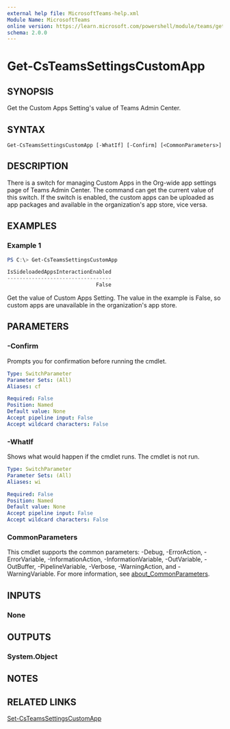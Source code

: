```yaml
---
external help file: MicrosoftTeams-help.xml
Module Name: MicrosoftTeams
online version: https://learn.microsoft.com/powershell/module/teams/get-csteamssettingscustomapp
schema: 2.0.0
---
```


# Get-CsTeamsSettingsCustomApp

## SYNOPSIS
Get the Custom Apps Setting's value of Teams Admin Center.

## SYNTAX

```
Get-CsTeamsSettingsCustomApp [-WhatIf] [-Confirm] [<CommonParameters>]
```

## DESCRIPTION
There is a switch for managing Custom Apps in the Org-wide app settings page of Teams Admin Center. The command can get the current value of this switch. If the switch is enabled, the custom apps can be uploaded as app packages and available in the organization's app store, vice versa.

## EXAMPLES

### Example 1
```powershell
PS C:\> Get-CsTeamsSettingsCustomApp

IsSideloadedAppsInteractionEnabled
----------------------------------
                             False
```

Get the value of Custom Apps Setting. The value in the example is False, so custom apps are unavailable in the organization's app store.

## PARAMETERS

### -Confirm
Prompts you for confirmation before running the cmdlet.

```yaml
Type: SwitchParameter
Parameter Sets: (All)
Aliases: cf

Required: False
Position: Named
Default value: None
Accept pipeline input: False
Accept wildcard characters: False
```

### -WhatIf
Shows what would happen if the cmdlet runs.
The cmdlet is not run.

```yaml
Type: SwitchParameter
Parameter Sets: (All)
Aliases: wi

Required: False
Position: Named
Default value: None
Accept pipeline input: False
Accept wildcard characters: False
```

### CommonParameters
This cmdlet supports the common parameters: -Debug, -ErrorAction, -ErrorVariable, -InformationAction, -InformationVariable, -OutVariable, -OutBuffer, -PipelineVariable, -Verbose, -WarningAction, and -WarningVariable. For more information, see [about_CommonParameters](http://go.microsoft.com/fwlink/?LinkID=113216).

## INPUTS

### None

## OUTPUTS

### System.Object
## NOTES

## RELATED LINKS
[Set-CsTeamsSettingsCustomApp](Set-CsTeamsSettingsCustomApp.md)
